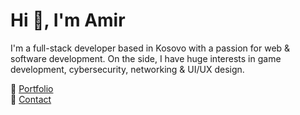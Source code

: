 <h1>Hi 👋, I'm Amir</h1>
<p>I'm a full-stack developer based in Kosovo with a passion for web & software development. On the side, I have huge interests in game development, cybersecurity, networking & UI/UX design.</p>

🎫 [Portfolio](https://amiraliu.vercel.app)<br>
📧 [Contact](mailto:amiraliudev@gmail.com)<br>
